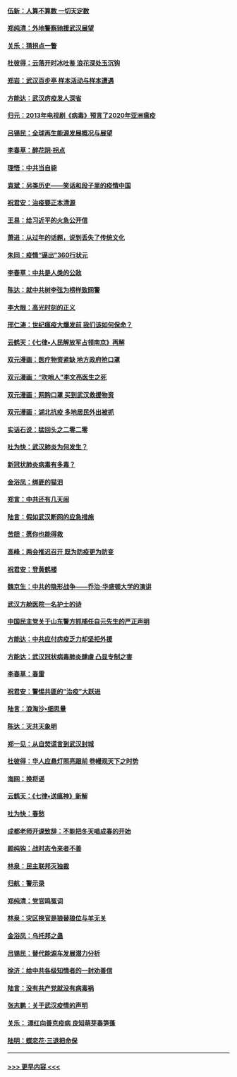 #### [伍新：人算不算数 一切天定数](../pages/nsc993/n11893372.md?t=02260931) 
#### [郑纯清：外地警察驰援武汉展望](../pages/nsc993/n11893115.md?t=02260931) 
#### [关乐：猜拐点一瞥](../pages/nsc993/n11893020.md?t=02260931) 
#### [杜彼得：云落开时冰吐鉴 浪花深处玉沉钩](../pages/nsc993/n11892107.md?t=02260931) 
#### [郑岩：武汉百步亭 样本活动与样本遭遇](../pages/nsc993/n11892310.md?t=02260931) 
#### [方能达：武汉疠疫发人深省](../pages/nsc993/n11891376.md?t=02260931) 
#### [归元：2013年电视剧《病毒》预言了2020年亚洲瘟疫](../pages/nsc993/n11891126.md?t=02260931) 
#### [吕锡民：全球再生能源发展概况与展望](../pages/nsc993/n11890613.md?t=02260931) 
#### [李春草：醉花阴·拐点](../pages/nsc993/n11890567.md?t=02260931) 
#### [理悟：中共当自毙](../pages/nsc993/n11890559.md?t=02260931) 
#### [袁斌：另类历史——笑话和段子里的疫情中国](../pages/nsc993/n11889243.md?t=02260931) 
#### [祝君安：治疫要正本清源](../pages/nsc993/n11889085.md?t=02260931) 
#### [王易：给习近平的火急公开信](../pages/nsc993/n11888225.md?t=02260931) 
#### [萧进：从过年的话题，说到丢失了传统文化](../pages/nsc993/n11887732.md?t=02260931) 
#### [朱同：疫情“逼出”360行状元](../pages/nsc993/n11887678.md?t=02260931) 
#### [李春草：中共是人类的公敌](../pages/nsc993/n11887656.md?t=02260931) 
#### [陈达：就中共树李弦为榜样致网警](../pages/nsc993/n11887625.md?t=02260931) 
#### [李大眼：高光时刻的正义](../pages/nsc993/n11887585.md?t=02260931) 
#### [邢仁涛：世纪瘟疫大爆发前 我们该如何保命？](../pages/nsc993/n11887535.md?t=02260931) 
#### [云鹤天：《七律▪人民解放军占领南京》再解](../pages/nsc993/n11887524.md?t=02260931) 
#### [双元漫画：医疗物资紧缺 地方政府抢口罩](../pages/nsc993/n11884744.md?t=02260931) 
#### [双元漫画：“吹哨人”李文亮医生之死](../pages/nsc993/n11884705.md?t=02260931) 
#### [双元漫画：网购口罩 买到武汉救援物资](../pages/nsc993/n11884670.md?t=02260931) 
#### [双元漫画：湖北抗疫 多地居民外出被抓](../pages/nsc993/n11884643.md?t=02260931) 
#### [实话石说：猛回头之二零二零](../pages/nsc993/n11883968.md?t=02260931) 
#### [吐为快：武汉肺炎为何发生？](../pages/nsc993/n11882180.md?t=02260931) 
#### [新冠状肺炎病毒有多毒？](../pages/nsc993/n11881790.md?t=02260931) 
#### [金浴凤：绑匪的猫泪](../pages/nsc993/n11880664.md?t=02260931) 
#### [郑言：中共还有几天闹](../pages/nsc993/n11880645.md?t=02260931) 
#### [陆言：假如武汉断网的应急措施](../pages/nsc993/n11880619.md?t=02260931) 
#### [苦胆：愿你也能得救](../pages/nsc993/n11880601.md?t=02260931) 
#### [高峰：两会推迟召开  既为防疫更为防变](../pages/nsc993/n11879977.md?t=02260931) 
#### [祝君安：登黄鹤楼](../pages/nsc993/n11880583.md?t=02260931) 
#### [魏京生：中共的隐形战争——乔治‧华盛顿大学的演讲](../pages/nsc993/n11879765.md?t=02260931) 
#### [武汉方舱医院一名护士的诗](../pages/nsc993/n11878480.md?t=02260931) 
#### [中国民主党关于山东警方抓捕任自元先生的严正声明](../pages/nsc993/n11877506.md?t=02260931) 
#### [方能达：中共应付疠疫乏力却坚拒外援](../pages/nsc993/n11877497.md?t=02260931) 
#### [方能达：武汉冠状病毒肺炎肆虐 凸显专制之害](../pages/nsc993/n11877475.md?t=02260931) 
#### [李春草：春雷](../pages/nsc993/n11876287.md?t=02260931) 
#### [祝君安：警惕共匪的“治疫”大跃进](../pages/nsc993/n11876084.md?t=02260931) 
#### [陆言：浪淘沙•细思量](../pages/nsc993/n11876071.md?t=02260931) 
#### [陈达：灭共天象明](../pages/nsc993/n11876063.md?t=02260931) 
#### [郑一见：从自焚谎言到武汉封城](../pages/nsc993/n11875621.md?t=02260931) 
#### [杜彼得：华人应悬灯照亮跟前 卷幔观天下之时势](../pages/nsc993/n11874822.md?t=02260931) 
#### [海网：换将谣](../pages/nsc993/n11873712.md?t=02260931) 
#### [云鹤天：《七律▪送瘟神》新解](../pages/nsc993/n11873598.md?t=02260931) 
#### [吐为快：春愁](../pages/nsc993/n11872801.md?t=02260931) 
#### [成都老师开课致辞：不能把冬天唱成春的开始](../pages/nsc993/n11872653.md?t=02260931) 
#### [颜纯钩：战时态令来者不善](../pages/nsc993/n11872011.md?t=02260931) 
#### [林泉：民主联邦灭独裁](../pages/nsc993/n11870998.md?t=02260931) 
#### [归航：警示录](../pages/nsc993/n11870963.md?t=02260931) 
#### [郑纯清：党官鸣冤词](../pages/nsc993/n11870938.md?t=02260931) 
#### [林泉：灾区换官是狼替狼位与羊无关](../pages/nsc993/n11870896.md?t=02260931) 
#### [金浴凤：乌托邦之蛊](../pages/nsc993/n11870879.md?t=02260931) 
#### [吕锡民：替代能源车发展潜力分析](../pages/nsc993/n11870656.md?t=02260931) 
#### [徐济：给中共各级知情者的一封劝善信](../pages/nsc993/n11868561.md?t=02260931) 
#### [陆言：没有共产党就没有病毒祸](../pages/nsc993/n11868232.md?t=02260931) 
#### [张志鹏：关于武汉疫情的声明](../pages/nsc993/n11867182.md?t=02260931) 
#### [关乐： 漂红向善克疫病 良知萌芽春笋蓬](../pages/nsc993/n11865710.md?t=02260931) 
#### [陆明：蝶恋花‧三退把命保](../pages/nsc993/n11865673.md?t=02260931) 

----
#### [ >>> 更早内容 <<< ](../indexes/nsc993-earlier.md)
